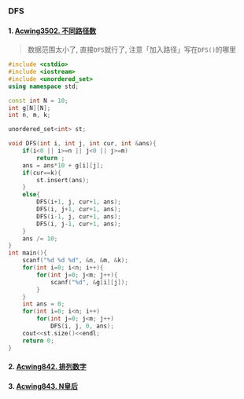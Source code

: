 ### DFS

#### 1. [Acwing3502. 不同路径数](https://www.acwing.com/problem/content/3505/)

> 数据范围太小了, 直接`DFS`就行了, 注意「加入路径」写在`DFS()`的哪里

```CPP
#include <cstdio>
#include <iostream>
#include <unordered_set>
using namespace std;

const int N = 10;
int g[N][N];
int n, m, k;

unordered_set<int> st;

void DFS(int i, int j, int cur, int &ans){
    if(i<0 || i>=n || j<0 || j>=m)
        return ;
    ans = ans*10 + g[i][j];
    if(cur==k){
        st.insert(ans);
    }
    else{
        DFS(i+1, j, cur+1, ans);
        DFS(i, j+1, cur+1, ans);
        DFS(i-1, j, cur+1, ans);
        DFS(i, j-1, cur+1, ans);
    }
    ans /= 10;
}
int main(){
    scanf("%d %d %d", &n, &m, &k);
    for(int i=0; i<n; i++){
        for(int j=0; j<m; j++){
            scanf("%d", &g[i][j]);
        }
    }
    int ans = 0;
    for(int i=0; i<n; i++)
        for(int j=0; j<m; j++)
            DFS(i, j, 0, ans);
    cout<<st.size()<<endl;
    return 0;
}
```


#### 2. [Acwing842. 排列数字](/acwing/Section%203/1_%E6%8E%92%E5%88%97%E6%95%B0%E5%AD%97.cpp)


#### 3. [Acwing843. N皇后](/acwing/Section%203/1_N%E7%9A%87%E5%90%8E.cpp)